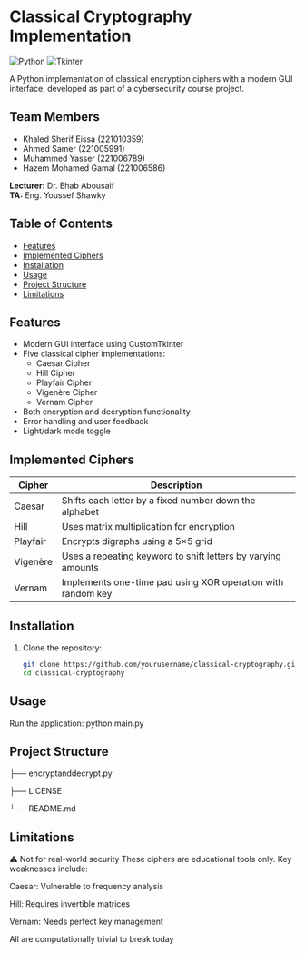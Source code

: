 # Classical Cryptography Implementation

![Python](https://img.shields.io/badge/python-3670A0?style=for-the-badge&logo=python&logoColor=ffdd54)
![Tkinter](https://img.shields.io/badge/Tkinter-%23EE4C2C.svg?style=for-the-badge&logo=python&logoColor=white)

A Python implementation of classical encryption ciphers with a modern GUI interface, developed as part of a cybersecurity course project.

## Team Members

- Khaled Sherif Eissa (221010359)
- Ahmed Samer (221005991)
- Muhammed Yasser (221006789)
- Hazem Mohamed Gamal (221006586)

**Lecturer:** Dr. Ehab Abousaif  
**TA:** Eng. Youssef Shawky

## Table of Contents

- [Features](#features)
- [Implemented Ciphers](#implemented-ciphers)
- [Installation](#installation)
- [Usage](#usage)
- [Project Structure](#project-structure)
- [Limitations](#limitations)

## Features

- Modern GUI interface using CustomTkinter
- Five classical cipher implementations:
  - Caesar Cipher
  - Hill Cipher
  - Playfair Cipher
  - Vigenère Cipher
  - Vernam Cipher
- Both encryption and decryption functionality
- Error handling and user feedback
- Light/dark mode toggle

## Implemented Ciphers

| Cipher   | Description                                                  |
| -------- | ------------------------------------------------------------ |
| Caesar   | Shifts each letter by a fixed number down the alphabet       |
| Hill     | Uses matrix multiplication for encryption                    |
| Playfair | Encrypts digraphs using a 5×5 grid                           |
| Vigenère | Uses a repeating keyword to shift letters by varying amounts |
| Vernam   | Implements one-time pad using XOR operation with random key  |

## Installation

1. Clone the repository:
   ```bash
   git clone https://github.com/yourusername/classical-cryptography.git
   cd classical-cryptography
   ```
## Usage

Run the application:
  python main.py

## Project Structure

├── encryptanddecrypt.py

├── LICENSE

└── README.md

## Limitations

⚠️ Not for real-world security
These ciphers are educational tools only. Key weaknesses include:

Caesar: Vulnerable to frequency analysis

Hill: Requires invertible matrices

Vernam: Needs perfect key management

All are computationally trivial to break today
